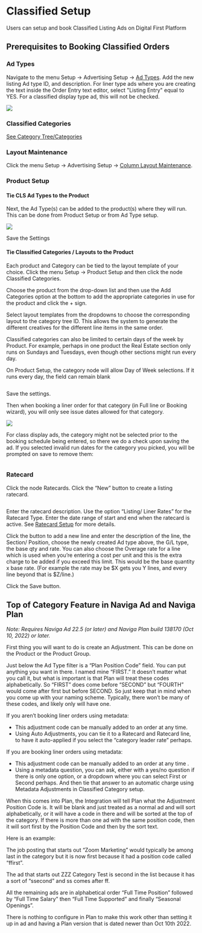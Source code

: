 # Classified Setup

Users can setup and book Classified Listing Ads on Digital First Platform

## Prerequisites to Booking Classified Orders <a href="#_toc116920274" id="_toc116920274"></a>

### Ad Types <a href="#_toc116920274" id="_toc116920274"></a>

Navigate to the menu Setup -> Advertising Setup -> [Ad Types](../advertising-setup/ad-types.md#\_toc111556102). Add the new listing Ad type ID, and description. For liner type ads where you are creating the text inside the Order Entry text editor, select "Listing Entry" equal to YES. For a classified display type ad, this will not be checked.

![](<../../../../.gitbook/assets/1 (7).png>)

### Classified Categories <a href="#_toc116920278" id="_toc116920278"></a>

[See Category Tree/Categories](category-tree-categories.md)

### Layout Maintenance <a href="#_toc116920284" id="_toc116920284"></a>

Click the menu Setup -> Advertising Setup -> [Column Layout Maintenance](../advertising-setup/column-layout-maintenance.md).

### Product Setup <a href="#_toc116920275" id="_toc116920275"></a>

#### Tie CLS Ad Types to the Product

Next, the Ad Type(s) can be added to the product(s) where they will run. This can be done from Product Setup or from Ad Type setup.

![](<../../../../.gitbook/assets/3 (31).png>)

Save the Settings

#### Tie Classified Categories / Layouts to the Product

Each product and Category can be tied to the layout template of your choice. Click the menu Setup -> Product Setup and then click the node Classified Categories.

Choose the product from the drop-down list and then use the Add Categories option at the bottom to add the appropriate categories in use for the product and click the + sign.

Select layout templates from the dropdowns to choose the corresponding layout to the category tree ID. This allows the system to generate the different creatives for the different line items in the same order.

Classified categories can also be limited to certain days of the week by Product. For example, perhaps in one product the Real Estate section only runs on Sundays and Tuesdays, even though other sections might run every day.

On Product Setup, the category node will allow Day of Week selections. If it runs every day, the field can remain blank

<figure><img src="../../../../.gitbook/assets/image (1046).png" alt=""><figcaption></figcaption></figure>

Save the settings.

Then when booking a liner order for that category (in Full line or Booking wizard), you will only see issue dates allowed for that category.

![](<../../../../.gitbook/assets/image (1428).png>)

For class display ads, the category might not be selected prior to the booking schedule being entered, so there we do a check upon saving the ad. If you selected invalid run dates for the category you picked, you will be prompted on save to remove them:

<figure><img src="../../../../.gitbook/assets/image (1515).png" alt=""><figcaption></figcaption></figure>

### Ratecard <a href="#_toc116920277" id="_toc116920277"></a>

Click the node Ratecards. Click the “New” button to create a listing ratecard.

<figure><img src="../../../../.gitbook/assets/image (863).png" alt=""><figcaption></figcaption></figure>

Enter the ratecard description. Use the option “Listing/ Liner Rates” for the Ratecard Type. Enter the date range of start and end when the ratecard is active. See [Ratecard Setup](../product-setup/products/pricing-rules/) for more details.

Click the button to add a new line and enter the description of the line, the Section/ Position, choose the newly created Ad type above, the G/L type, the base qty and rate. You can also choose the Overage rate for a line which is used when you’re entering a cost per unit and this is the extra charge to be added if you exceed this limit. This would be the base quantity x base rate. (For example the rate may be $X gets you Y lines, and every line beyond that is $Z/line.)

Click the Save button.

## Top of Category Feature in Naviga Ad and Naviga Plan <a href="#_toc116920290" id="_toc116920290"></a>

_Note: Requires Naviga Ad 22.5 (or later) and Naviga Plan build 138170 (Oct 10, 2022) or later._

First thing you will want to do is create an Adjustment. This can be done on the Product or the Product Group.

Just below the Ad Type filter is a “Plan Position Code” field. You can put anything you want in there. I named mine “FIRST.” It doesn’t matter what you call it, but what is important is that Plan will treat these codes alphabetically. So “FIRST” does come before “SECOND” but “FOURTH” would come after first but before SECOND. So just keep that in mind when you come up with your naming scheme. Typically, there won’t be many of these codes, and likely only will have one.

If you aren’t booking liner orders using metadata:

* This adjustment code can be manually added to an order at any time.
* Using Auto Adjustments, you can tie it to a Ratecard and Ratecard line, to have it auto-applied if you select the “category leader rate” perhaps.

If you are booking liner orders using metadata:

* This adjustment code can be manually added to an order at any time .
* Using a metadata question, you can ask, either with a yes/no question if there is only one option, or a dropdown where you can select First or Second perhaps. And then tie that answer to an automatic charge using Metadata Adjustments in Classified Category setup.

When this comes into Plan, the Integration will tell Plan what the Adjustment Position Code is. It will be blank and just treated as a normal ad and will sort alphabetically, or it will have a code in there and will be sorted at the top of the category. If there is more than one ad with the same position code, then it will sort first by the Position Code and then by the sort text.

Here is an example:

The job posting that starts out “Zoom Marketing” would typically be among last in the category but it is now first because it had a position code called “ffirst”.

The ad that starts out ZZZ Category Test is second in the list because it has a sort of “ssecond” and ss comes after ff.

All the remaining ads are in alphabetical order “Full Time Position” followed by “Full Time Salary” then “Full Time Supported” and finally “Seasonal Openings”.

There is nothing to configure in Plan to make this work other than setting it up in ad and having a Plan version that is dated newer than Oct 10th 2022.
